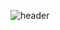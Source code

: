 ![header](https://capsule-render.vercel.app/api?type=venom&color=auto&height=400&section=header&text=Welcome!%20Unggi%20Lee's-nl--nl-Github&fontSize=90)
